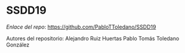 # SSDD19
*Enlace del repo*: https://github.com/PabloTToledano/SSDD19

Autores del repositorio:
Alejandro Ruiz Huertas
Pablo Tomás Toledano González
